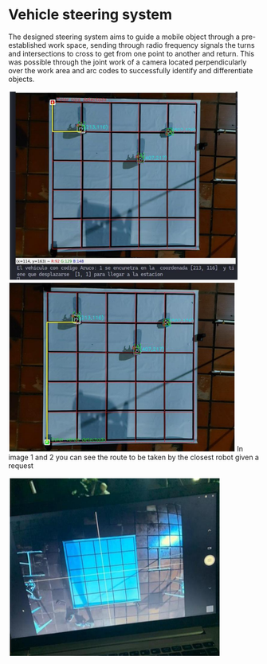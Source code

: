 # Vehicle steering system

The designed steering system aims to guide a mobile object through a pre-established work space, sending through radio frequency signals the turns and intersections to cross to get from one point to another and return. This was possible through the joint work of a camera located perpendicularly over the work area and arc codes to successfully identify and differentiate objects.


![Image 1](Img/Resultados2.png)
![Image 2](Img/Resultados.png)
In image 1 and 2 you can see the route to be taken by the closest robot given a request

![View of the master control computer](Img/Resultados3.png)
